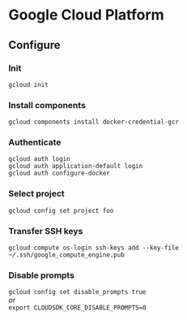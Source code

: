 # Google Cloud Platform

## Configure

### Init

`gcloud init`

### Install components
```
gcloud components install docker-credential-gcr
```

### Authenticate

```
gcloud auth login
gcloud auth application-default login
gcloud auth configure-docker
```

### Select project

`gcloud config set project foo`

### Transfer SSH keys

`gcloud compute os-login ssh-keys add --key-file ~/.ssh/google_compute_engine.pub`

### Disable prompts

`gcloud config set disable_prompts true`  
or  
`export CLOUDSDK_CORE_DISABLE_PROMPTS=0`
